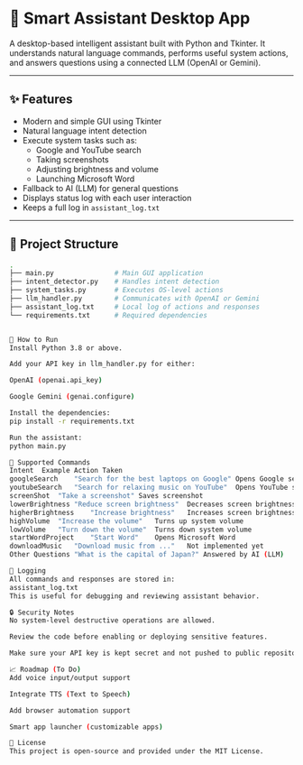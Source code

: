 # 🧠 Smart Assistant Desktop App

A desktop-based intelligent assistant built with Python and Tkinter. It understands natural language commands, performs useful system actions, and answers questions using a connected LLM (OpenAI or Gemini).

---

## ✨ Features

- Modern and simple GUI using Tkinter
- Natural language intent detection
- Execute system tasks such as:
  - Google and YouTube search
  - Taking screenshots
  - Adjusting brightness and volume
  - Launching Microsoft Word
- Fallback to AI (LLM) for general questions
- Displays status log with each user interaction
- Keeps a full log in `assistant_log.txt`

---

## 📁 Project Structure

```bash
.
├── main.py               # Main GUI application
├── intent_detector.py    # Handles intent detection
├── system_tasks.py       # Executes OS-level actions
├── llm_handler.py        # Communicates with OpenAI or Gemini
├── assistant_log.txt     # Local log of actions and responses
└── requirements.txt      # Required dependencies


🚀 How to Run
Install Python 3.8 or above.

Add your API key in llm_handler.py for either:

OpenAI (openai.api_key)

Google Gemini (genai.configure)

Install the dependencies:
pip install -r requirements.txt

Run the assistant:
python main.py

💬 Supported Commands
Intent	Example	Action Taken
googleSearch	"Search for the best laptops on Google"	Opens Google search tab
youtubeSearch	"Search for relaxing music on YouTube"	Opens YouTube search tab
screenShot	"Take a screenshot"	Saves screenshot
lowerBrightness	"Reduce screen brightness"	Decreases screen brightness
higherBrightness	"Increase brightness"	Increases screen brightness
highVolume	"Increase the volume"	Turns up system volume
lowVolume	"Turn down the volume"	Turns down system volume
startWordProject	"Start Word"	Opens Microsoft Word
downloadMusic	"Download music from ..."	Not implemented yet
Other Questions	"What is the capital of Japan?"	Answered by AI (LLM)

📝 Logging
All commands and responses are stored in:
assistant_log.txt
This is useful for debugging and reviewing assistant behavior.

🔒 Security Notes
No system-level destructive operations are allowed.

Review the code before enabling or deploying sensitive features.

Make sure your API key is kept secret and not pushed to public repositories.

📈 Roadmap (To Do)
Add voice input/output support

Integrate TTS (Text to Speech)

Add browser automation support

Smart app launcher (customizable apps)

📃 License
This project is open-source and provided under the MIT License.
